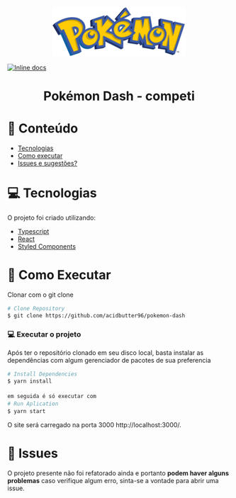 <p align="center">
   <img src="./src/assets/images/navbar/logo-pokemon.svg" alt="Pokemon dash" width="300"/>
</p>

[![Inline docs](http://inch-ci.org/github/acidbutter96/pokemon-dash.svg?branch=main)](http://inch-ci.org/github/acidbutter96/pokemon-dash)

<div align="center">
  <h1>
    Pokémon Dash - competi
  </h1>
</div>

# :pushpin: Conteúdo

* [Tecnologias](#computer-technologies)
* [Como executar](#how-to-run)
* [Issues e sugestões?](#bugs)


# :computer: Tecnologias
O projeto foi criado utilizando:

* [Typescript](https://www.typescriptlang.org/)      
* [React](https://reactjs.org/)      
* [Styled Components](https://styled-components.com/)
     


# :construction_worker: Como Executar

Clonar com o git clone

```bash
# Clone Repository
$ git clone https://github.com/acidbutter96/pokemon-dash
```

### 💻 Executar o projeto

Após ter o repositório clonado em seu disco local, basta instalar as dependências com algum gerenciador de pacotes de sua preferencia

```bash
# Install Dependencies
$ yarn install

em seguida é só executar com
# Run Aplication
$ yarn start
```
O site será carregado na porta 3000 http://localhost:3000/.


# :bug: Issues

O projeto presente não foi refatorado ainda e portanto **podem haver alguns problemas** caso verifique algum erro, sinta-se a vontade para abrir uma issue.